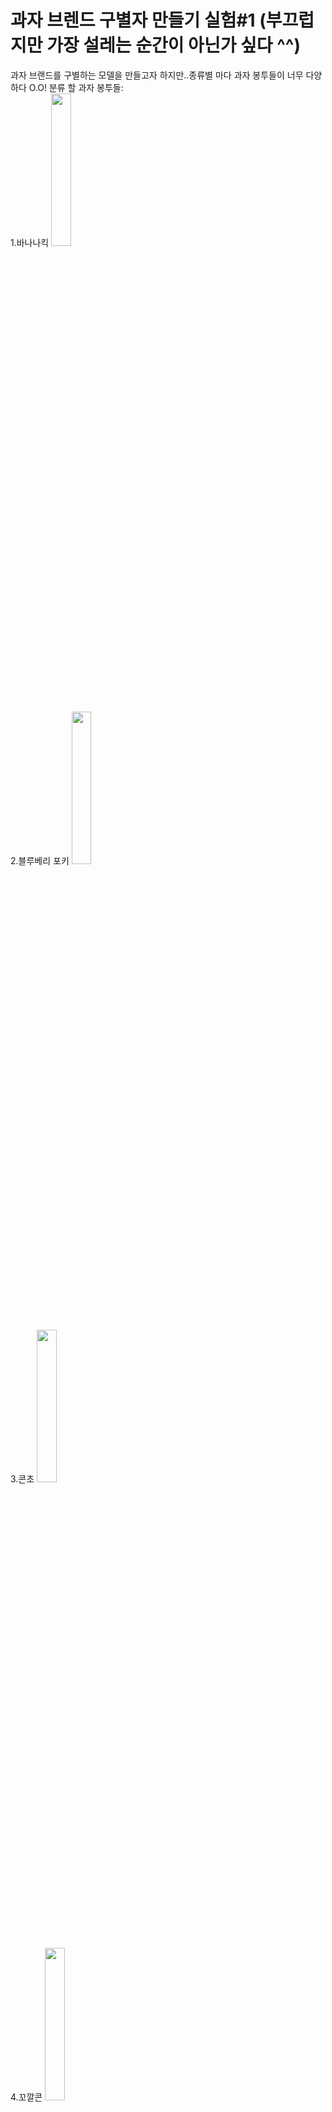 # 과자 브렌드 구별자 만들기 실험#1 (부끄럽지만 가장 설레는 순간이 아닌가 싶다 ^^)
과자 브랜드를 구별하는 모델을 만들고자 하지만..종류별 마다 과자 봉투들이 너무 다양하다 O.O!
분류 할 과자 봉투들: 
<br>
1.바나나킥 
<img src="https://github.com/user-attachments/assets/4e7ef37c-b161-44bf-80fa-5f3e8247cd68" width="25%" height="25%"/>

2.블루베리 포키 
<img src="https://github.com/user-attachments/assets/422bd663-1621-4154-a004-c152f0404a4e" width="25%" height="25%"/>

3.콘초
<img src="https://github.com/user-attachments/assets/0cd6f470-fd5b-46a8-8652-4980eb468fad" width="25%" height="25%"/>

4.꼬깔콘 
<img src="https://github.com/user-attachments/assets/b6b918a8-eaea-497b-9113-e4e21dbf7c0a" width="25%" height="25%"/>

5.자이리톨 
<img src="https://github.com/user-attachments/assets/7445a3d9-0fb3-4bcd-be00-a0e0e921b5c3" width="25%" height="25%"/>

6.오징어집 
<img src="https://github.com/user-attachments/assets/067cf819-c54b-4a3d-be20-f0fd5dd7662e" width="25%" height="25%"/>

7.새우깡
<img src="https://github.com/user-attachments/assets/d41ffa0e-81f4-4300-9370-8c7c78aac2d2" width="25%" height="25%"/>

하지만, 포키 과자 브랜드만 보아도, 과자 박스 색깔이 너무 다양하다:
<img src="https://github.com/user-attachments/assets/9b8a4f52-676f-4b91-98f0-3d2139c7bf79" width="50%" height="50%"/>

현재 AI허브에 제공 되는 데이터로는 과자 브랜드를 정확히 구별하기에는 부족하다(포키 블루베리 버전만):
<img src="https://github.com/user-attachments/assets/0eea72ba-f60d-48e8-b84b-647c91995ecf" width="100%" height="100%"/>

인공지능 과자 브렌드 구별 오류:
(바나나킥은 노랑색, 포키는 파랑 및 보라색으로 인식해서 나는 오류)


## 문제
과자 봉투 분류기 만들기 도전! 좋은 인공지능 모델에 핵심은 적어도 깔금한 데이터라고 한다. 하지만, 현재 AI 허브 데이터 샘플만 보아도, 각 과자 브렌드의 무궁진한 봉투들을 포함하지 않았다.

## 가설
기존 데이터셋에, 구별 해야 할 과자 브렌드에 서로 상반되는 마스크를 씌우면, 과자 구별 인지도가 높아 질 것이다

## 결론
1. - 강점
       - 적고 깔끔한 데이터(일치한 배경, 일정한 각도 변경)로 학습이 빠름
           - 4 epoch 후 100% 정확도 도달
   - 단점
       - 바나나킥 우유를 블루베리 포키로 오해
       - 보라색 포장지로 감싼 바나나킥 브랜드 과자를 블루베리 포키로 오해, 하지만 노란색 봉지로 감싼 포키는 정확히 인식함
       - 학습하지 않은 과자들을 보여주어도, 학습한 과자는 인식 한다?
2. - 강점
       - 기타 간식 5개 (1번과 유사한 데이터) 학습도 1번만큼 빠름 (1번과 유사하게 4 epoch 후 100% 정확도 도달)
   - 단점
       - 노란색 봉지로 감싼 포키와 학습하지 않은 과자들 사이 학습한 스낵은 정확히 인식 하는 것 같지만, 설명이 어려운 오차가 의심된다
       - 바나나킥 우유를 파랑색 포장지로 감싼 자이리톨로 오해 (자이리톨 원둥형 통을 닮아서 그런가?)
       - 보라색 포장지로 감싼 바나나킥 스낵을 파랑색 포장지로 감싼 자이리톨로 오해 (이유를 짐착이 되지 않음ㅠ)
       - 과자 봉투에 꺼낸 포키는 자이리톨 검으로 오해 (진짜 모르겠음 ㅠㅠㅠ)
3. - 강점
       - 마스크 씌워도, 학습은 1번만큼 빠름 (1번과 유사하게 4 epoch 후 100% 정확도 도달)
       - **1,2번과 다르게 바나나킥 우유와 보라색 포장지로 감싼 바나나킥 간식을 정확히 인식!!!**
   - 단점
       - 하지만 여전히 과자 봉투 꺼낸 포키는 과자봉투에서 묘사한데도 불구하고 인식하는 것에 어려움이 있는 듯 (왜 일까???!!)
4. - 단점
       - overfitting 의심
           - 7 epoch 후 100% 정확도에 도달 한 후, 학습 도중 정확도가 3번 떨어짐
       - 1-3번 보다 학습 속도가 거의 두배 이상 (4 epoch vs 7 epoch 이후 100% 정확도 도달)
       - **마스크를 씌워도, 비슷한 봉투 색갈을 구분하지 못한다: 노랑색 봉투로 감싼 바나나킥 과자를 8번이나 노랑색으로 감싼 오징어집으로 오해**
       - **7번이나 빨강색 봉투로 감싼 꼬깔콘 과자를 노랑색으로 감싼 오징어집으로 오해 (왜 그런지 전혀 짐착이 가지 않음!!!!!!!)**
       - **시범 예측 예제 5개 모두 틀림 !!!!!!!!**
           - 2번과 유사하게 노란색 바나나킥 우유와 보라색 봉투로 감싼 바나나킥 과자를 자이리톨로 오해 (2번과 똑같은 오류인 것이 중요한 단서일까?)
           - **여태까지 한번도 틀린 적 없는 문제도 실패!!!! 학습하지 않은 과자 봉투들 사이 학습한 과자 인식하기도 구분도 실패 ㅠㅠㅠㅠㅠ**
5. - 단점
       - **느린 학습률 (25epoch 이후에도 정확도가 75% 정확률)**
       - **마스크를 씌운 뒤 마스크를 씌우든 씌우지 않든, 노랑색 바나나킥 과자를 구분 하지 못함**
       - **바나나킥 봉투를 구분하기 어려운 이유가 있는 듯!!!! 모델과 연관 시킬 수 있을까?**
       - **실험상 학습하지 못한 다양한 스낵 브랜드를 보여주자, 하나만 예측하고 모두 구분 할 것을 거부 함**
           -  유일하게 에측한 것도 틀림 ㅠ

## 아쉬운 점
- 학습 할 데이터가 문제 난의도에 비해 너무 적다??
- efficientnetb0는 resnet50모델에 비해 더 많은 학습 시간 혹은 데이터가 필요함
- 렌덤 값을 고정하지 않아 정확한 비결 불과

## 다음
- 틀린 것 학습하고 *분석하고* fine tuning
- 마스크를 씨우지 않고, 실제 여러 색감 과자 포장지로 데이터 학습하면?
- 노이즈가 많지만 풍부한 데이터 VS 및 깔금하지만 적은 데이터
- 촬영 각도에 따라 학습 증가율 올리기 VS 데이터 가공(예:affine)로 각도 바꾸기
- 빛 필터 및 다른 필터들로 (예:equalize, contrast 등등) 학습 증가율의 영향

### 실험 상황
- learning rate, batch size, epoch 모두 유사
    - learning rate=0.001, batchsize=32, epoch=25
    - 데이터 사이즈는 마스크 씌우지 않은 데이터셋과 비교해 train, valid, test 각각 한계 더 추가
        - fyi: 마스크를 씌우지 않은 데이터셋트를 전체 사용하는 것과 달리 마스크로 씌운 데이터셋트는 마스크로 씌우지 않은 데이터셋트와 반반으로 섞는다. 여기에 전체 데이터 갯수가 홀수이어서, 반반으로 섞은 데이터셋트는 반올림으로 인해 데이터셋트 하나 더 추가 됨.

### 1. 바나나킥 vs 포키 구별하기
  ![o2res train](https://github.com/user-attachments/assets/076400f4-9669-4f8c-9f90-c93f80419229)
  ![o2res fitGraph](https://github.com/user-attachments/assets/464742e3-b33e-46ca-ae20-659db74d085b)
  ![o2res fit](https://github.com/user-attachments/assets/09047c55-35ca-474d-b325-fea0a128eb63)
  ![o2res cfmatrix](https://github.com/user-attachments/assets/06b7ed9d-bc12-4574-9a4d-4c76684c7f74)
  ![o2res predict](https://github.com/user-attachments/assets/4a4088ab-9162-4ed0-988f-c1c3b1f92932)
### 2. 5가지 과자 브렌드 데이터 추가, 바나나킥 vs 포키 구별하기
  ![o7res train](https://github.com/user-attachments/assets/b44fdc79-bfbc-4e15-8b1f-ca485c342c65)
  ![o7res predict](https://github.com/user-attachments/assets/125be216-876f-4dfa-b388-a3277574cc53)
  ![o7res fitGraph](https://github.com/user-attachments/assets/52d253b3-4660-4571-be53-27155c608193)
  ![o7res fit](https://github.com/user-attachments/assets/af8a3431-e39a-4e42-8275-aa8d9a93544f)
  ![o7res cfmatrix](https://github.com/user-attachments/assets/6f0efde6-9b10-4194-8430-8623c1f23339)
  ![o7res predict](https://github.com/user-attachments/assets/43ec1010-faf6-44b5-a3dc-dfb1cb2f639f)
### 3. 마스크를 씌우고, 바나나킥 vs 포키 구별하기 (efficientnetb0) 
  ![o7res_da train](https://github.com/user-attachments/assets/c2fbf671-c9a4-41c8-bde7-39fab6692404)
  ![o7res_da fitGraph](https://github.com/user-attachments/assets/aec8a00a-7fe8-4b3d-84c9-9cc2a17782da)
  ![o2res_da fit](https://github.com/user-attachments/assets/4b9bb5d0-2aa4-4285-92a3-f4a3fcff1527)
  ![o2res_da eval](https://github.com/user-attachments/assets/f9c4098b-2c5e-4346-8703-11fd93864e15)
  ![o7res_da predict](https://github.com/user-attachments/assets/d87e034b-a2aa-4715-9af6-1221e07b48ca)
### 4. 마스크를 씌우고 + 5가지 과자 브렌드 데이터 추가, 바나나킥 vs 포키 구별하기 (resnet50)
  ![c7res_da train](https://github.com/user-attachments/assets/ef8a37be-bfb0-41f4-8991-a850e390b44a)
  ![c7res_da fitGraph](https://github.com/user-attachments/assets/0a6e43fd-7eca-4cc2-bcc0-09f6149c142f)
  ![o7res fit](https://github.com/user-attachments/assets/8bcbb5d1-6c3f-417a-a7d1-8db38154cfd0)
  ![c7res_cfmatrix](https://github.com/user-attachments/assets/430abc6a-cd8c-42ad-b044-5669606083a7)
  ![c7res_da eval](https://github.com/user-attachments/assets/4b827fce-3987-4008-b290-dc530b0e2aac)
  ![c7res_da predict](https://github.com/user-attachments/assets/52cc6218-69ff-45e2-adcb-49f8f75bc721)
### 5. 4번 조건(resnet50 모델 적용)에 efficientnet50 모델 적용
   ![c7eff_da train](https://github.com/user-attachments/assets/c99451e4-3e8b-42d5-add4-eb877888f65f)
   ![c7eff_da fitGraph](https://github.com/user-attachments/assets/8050f192-04fb-4862-a14c-091091a27566)
   ![c7eff_da fit](https://github.com/user-attachments/assets/38f664b4-d218-43ac-b517-8643562fb01b)
   ![c7eff_cfmatrix](https://github.com/user-attachments/assets/2658ed8d-b29a-4b7e-b5a5-2ce9d2575ebd)
   ![c7eff_da eval](https://github.com/user-attachments/assets/d305f50c-24eb-43c8-857f-cd200ab02336)
   ![c7eff_da predict](https://github.com/user-attachments/assets/6538c606-4ada-4f7c-a1fe-6a628c26f082)

### 6. Coming Soon!! hyperparameter tuning 

# 개념 및 코딩 리뷰
## 피처 
## 데이터 가공
## 마스크를 씌우기 코드
